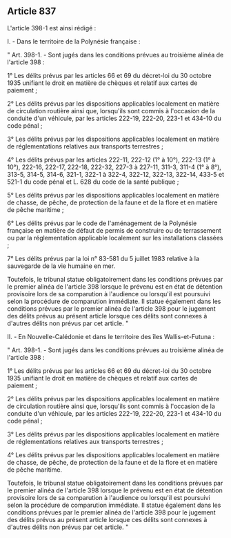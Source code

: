 Article 837
----
L'article 398-1 est ainsi rédigé :

I. - Dans le territoire de la Polynésie française :

" Art. 398-1. - Sont jugés dans les conditions prévues au troisième alinéa de
l'article 398 :

1° Les délits prévus par les articles 66 et 69 du décret-loi du 30 octobre 1935
unifiant le droit en matière de chèques et relatif aux cartes de paiement ;

2° Les délits prévus par les dispositions applicables localement en matière de
circulation routière ainsi que, lorsqu'ils sont commis à l'occasion de la
conduite d'un véhicule, par les articles 222-19, 222-20, 223-1 et 434-10 du code
pénal ;

3° Les délits prévus par les dispositions applicables localement en matière de
réglementations relatives aux transports terrestres ;

4° Les délits prévus par les articles 222-11, 222-12 (1° à 10°), 222-13 (1° à
10°), 222-16, 222-17, 222-18, 222-32, 227-3 à 227-11, 311-3, 311-4 (1° à 8°),
313-5, 314-5, 314-6, 321-1, 322-1 à 322-4, 322-12, 322-13, 322-14, 433-5 et
521-1 du code pénal et L. 628 du code de la santé publique ;

5° Les délits prévus par les dispositions applicables localement en matière de
chasse, de pêche, de protection de la faune et de la flore et en matière de
pêche maritime ;

6° Les délits prévus par le code de l'aménagement de la Polynésie française en
matière de défaut de permis de construire ou de terrassement ou par la
réglementation applicable localement sur les installations classées ;

7° Les délits prévus par la loi n° 83-581 du 5 juillet 1983 relative à la
sauvegarde de la vie humaine en mer.

Toutefois, le tribunal statue obligatoirement dans les conditions prévues par le
premier alinéa de l'article 398 lorsque le prévenu est en état de détention
provisoire lors de sa comparution à l'audience ou lorsqu'il est poursuivi selon
la procédure de comparution immédiate. Il statue également dans les conditions
prévues par le premier alinéa de l'article 398 pour le jugement des délits
prévus au présent article lorsque ces délits sont connexes à d'autres délits non
prévus par cet article. "

II. - En Nouvelle-Calédonie et dans le territoire des îles Wallis-et-Futuna :

" Art. 398-1. - Sont jugés dans les conditions prévues au troisième alinéa de
l'article 398 :

1° Les délits prévus par les articles 66 et 69 du décret-loi du 30 octobre 1935
unifiant le droit en matière de chèques et relatif aux cartes de paiement ;

2° Les délits prévus par les dispositions applicables localement en matière de
circulation routière ainsi que, lorsqu'ils sont commis à l'occasion de la
conduite d'un véhicule, par les articles 222-19, 222-20, 223-1 et 434-10 du code
pénal ;

3° Les délits prévus par les dispositions applicables localement en matière de
réglementations relatives aux transports terrestres ;

4° Les délits prévus par les dispositions applicables localement en matière de
chasse, de pêche, de protection de la faune et de la flore et en matière de
pêche maritime.

Toutefois, le tribunal statue obligatoirement dans les conditions prévues par le
premier alinéa de l'article 398 lorsque le prévenu est en état de détention
provisoire lors de sa comparution à l'audience ou lorsqu'il est poursuivi selon
la procédure de comparution immédiate. Il statue également dans les conditions
prévues par le premier alinéa de l'article 398 pour le jugement des délits
prévus au présent article lorsque ces délits sont connexes à d'autres délits non
prévus par cet article. "
